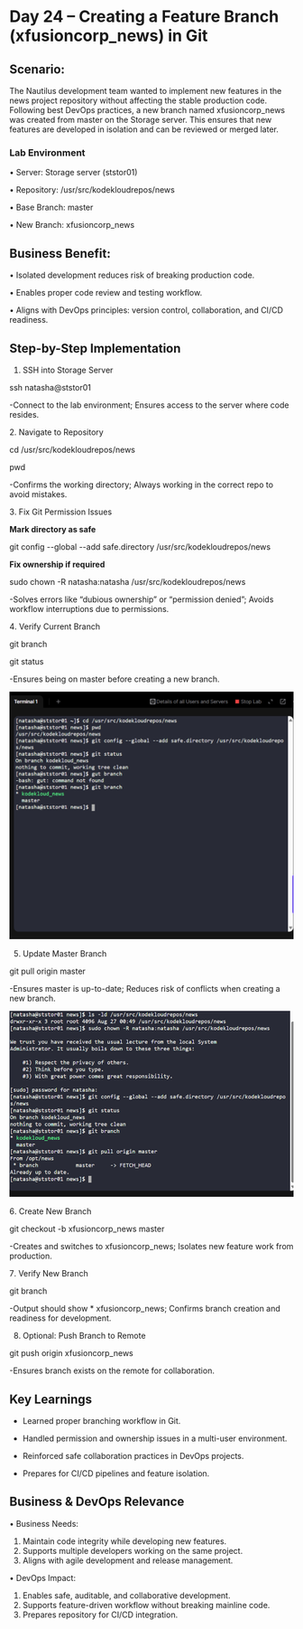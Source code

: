 # Day 24 – Creating a Feature Branch (xfusioncorp_news) in Git

## Scenario:
The Nautilus development team wanted to implement new features in the news project repository without affecting the stable production code. Following best DevOps practices, a new branch named xfusioncorp_news was created from master on the Storage server. This ensures that new features are developed in isolation and can be reviewed or merged later.

### Lab Environment
•	Server: Storage server (ststor01)

•	Repository: /usr/src/kodekloudrepos/news

•	Base Branch: master

•	New Branch: xfusioncorp_news

## Business Benefit:
•	Isolated development reduces risk of breaking production code.

•	Enables proper code review and testing workflow.

•	Aligns with DevOps principles: version control, collaboration, and CI/CD readiness.

## Step-by-Step Implementation
1. SSH into Storage Server

ssh natasha@ststor01

-Connect to the lab environment; Ensures access to the server where code resides.

2️. Navigate to Repository

cd /usr/src/kodekloudrepos/news

pwd

-Confirms the working directory; Always working in the correct repo to avoid mistakes.

3️. Fix Git Permission Issues

**Mark directory as safe**

git config --global --add safe.directory /usr/src/kodekloudrepos/news

**Fix ownership if required**

sudo chown -R natasha:natasha /usr/src/kodekloudrepos/news

-Solves errors like “dubious ownership” or “permission denied”; Avoids workflow interruptions due to permissions.

4️. Verify Current Branch

git branch

git status

-Ensures being on master before creating a new branch.

![Screenshot](screenshots/verify-current-branch.png)

5. Update Master Branch

git pull origin master

-Ensures master is up-to-date; Reduces risk of conflicts when creating a new branch.

![Screenshot](screenshots/pull-origin-branch.png)

6️. Create New Branch

git checkout -b xfusioncorp_news master

-Creates and switches to xfusioncorp_news; Isolates new feature work from production.

7️. Verify New Branch

git branch

-Output should show * xfusioncorp_news; Confirms branch creation and readiness for development.

8. Optional: Push Branch to Remote

git push origin xfusioncorp_news

-Ensures branch exists on the remote for collaboration.

## Key Learnings
- Learned proper branching workflow in Git.

- Handled permission and ownership issues in a multi-user environment.

- Reinforced safe collaboration practices in DevOps projects.

- Prepares for CI/CD pipelines and feature isolation.

## Business & DevOps Relevance
•	Business Needs:

1. Maintain code integrity while developing new features.
2. Supports multiple developers working on the same project.
3. Aligns with agile development and release management.

• DevOps Impact:

1. Enables safe, auditable, and collaborative development.
2. Supports feature-driven workflow without breaking mainline code.
3. Prepares repository for CI/CD integration.
